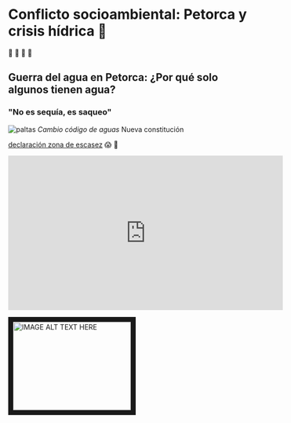 # Conflicto socioambiental: Petorca y crisis hídrica :non-potable_water:
:avocado: :avocado: :avocado: :avocado:
## Guerra del agua en Petorca: ¿Por qué solo algunos tienen agua? 
### "No es sequía, es saqueo"

![paltas](https://www.eldesconcierto.cl/wp-content/uploads/2019/08/foto-portada-1024x683.jpg)
*Cambio código de aguas* Nueva constitución


[declaración zona de escasez](https://dga.mop.gob.cl/administracionrecursoshidricos/decretosZonasEscasez/Documents/DTR_81_2020_%20MOP.pdf)
:scream:
:avocado:

<iframe width="560" height="315" src="https://www.youtube.com/embed/yIi-KfktVCE" frameborder="0" allow="accelerometer; autoplay; clipboard-write; encrypted-media; gyroscope; picture-in-picture" allowfullscreen></iframe>

<a href="http://www.youtube.com/watch?feature=player_embedded&v=yIi-KfktVCE
" target="_blank"><img src="http://img.youtube.com/vi/yIi-KfktVCE/0.jpg" 
alt="IMAGE ALT TEXT HERE" width="240" height="180" border="10" /></a>
